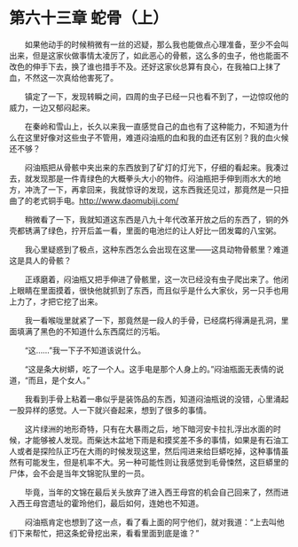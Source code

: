 # 第六十三章 蛇骨（上）


　　如果他动手的时候稍微有一丝的迟疑，那么我也能做点心理准备，至少不会叫出来，但是这家伙做事情太凌厉了，如此恶心的骨骸，这么多的虫子，他也能面不改色的伸手下去，换了谁也措手不及。还好这家伙总算有良心，在我袖口上抹了血，不然这一次真给他害死了。

　　镇定了一下，发现转瞬之间，四周的虫子已经一只也看不到了，一边惊叹他的威力，一边又郁闷起来。

　　在秦岭和雪山上，长久以来我一直感觉自己的血也有了这种能力，不知道为什么在这里好像对这些虫子不管用，难道闷油瓶的血和我的血还有区别？我的血火候还不够？

　　闷油瓶把从骨骸中夹出来的东西放到了矿灯的灯光下，仔细的看起来。我凑过去，就发现那是一件青绿色的大概拳头大小的物件。闷油瓶把手伸到雨水大的地方，冲洗了一下，再拿回来，我就惊讶的发现，这东西我还见过，那竟然是一只扭曲了的老式铜手电。http://www.daomubiji.com/

　　稍微看了一下，我就知道这东西是八九十年代改革开放之后的东西了，铜的外壳都锈满了绿色，拧开后盖一看，里面的电池烂的让人好比一团发霉的八宝粥。

　　我心里疑惑到了极点，这种东西怎么会出现在这里——这具动物骨骸里？难道这是具人的骨骸？

　　正琢磨着，闷油瓶又把手伸进了骨骸里，这一次已经没有虫子爬出来了。他闭上眼睛在里面摸着，很快他就抓到了东西，而且似乎是什么大家伙，另一只手也用上力了，才把它挖了出来。

　　我一看喉咙里就紧了一下，那竟然是一段人的手骨，已经腐朽得满是孔洞，里面填满了黑色的不知道什么东西腐烂的污垢。

　　“这……”我一下子不知道该说什么。

　　“这是条大树蟒，吃了一个人。这手电是那个人身上的。”闷油瓶面无表情的说道，“而且，是个女人。”

　　我看到手骨上粘着一串似乎是装饰品的东西，知道闷油瓶说的没错，心里涌起一股异样的感觉。人一下就兴奋起来，想到了很多的事情。

　　这片绿洲的地形奇特，只有在大暴雨之后，地下暗河安卡拉扎浮出水面的时候，才能够被人发现。而柴达木盆地下雨是和摸奖差不多的事情，如果是有石油工人或者是探险队正巧在大雨的时候发现这里，然后闯进来给巨蟒吃掉，这种事情虽然有可能发生，但是机率不大。另一种可能性则让我感觉到毛骨悚然，这巨蟒里的尸体，会不会是当年文锦驼队里的一员。

　　毕竟，当年的文锦在最后关头放弃了进入西王母宫的机会自己回来了，然而进入西王母宫遗址的霍玲他们，最后如何，连她也不知道。

　　闷油瓶肯定也想到了这一点，看了看上面的阿宁他们，就对我道：“上去叫他们下来帮忙，把这条蛇骨挖出来，看看里面到底是谁？”

